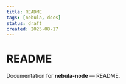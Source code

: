 ```yaml
---
title: README
tags: [nebula, docs]
status: draft
created: 2025-08-17
---
```


# README

Documentation for **nebula-node** — README.
